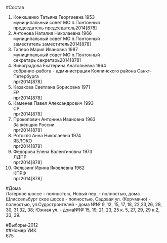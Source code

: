 #Состав  
1. Конюшенко Татьяна Георгиевна 1953  
    муниципальный совет МО п.Понтонный  
    председатель председатель2014[878]  
2. Антонова Наталия Николаевна 1966  
    муниципальный совет МО п.Понтонный  
    заместитель заместитель2014[878]  
3. Таперо Мария Ивановна 1987  
    муниципальный совет МО п.Понтонный  
    секретарь секретарь2014[878]  
4. Виноградова Екатерина Анатольевна 1964  
    собрание-работа - администрация Колпинского района Санкт-Петербурга  
    прг2014[878]  
5. Казакова Светлана Борисовна 1971  
    ЕР  
    прг2014[878]  
6. Каменев Павел Александрович 1993  
    СР  
    прг2014[878]  
7. Прокопович Антонина Ивановна 1963  
    За женщин России  
    прг2014[878]  
8. Ротокля Анна Николаевна 1974  
    ЯБЛОКО  
    прг2014[878]  
9. Федорова Елена Валентиновна 1973  
    ЛДПР  
    прг2014[878]  
10. Фельзинг Ирина Яковлевна 1962  
    КПРФ  
    прг2014[878]  
  
#Дома  
Лагерное шоссе - полностью, Новый пер. - полностью, дома Шлиссельбург ское шоссе - полностью, Садовая ул. (Корчмино) - полностью, ул.Судостроителей - дома №№ 9, 12, 15, 17, 18, 22,23,26, 28, 30, 31,32, 38; Южная ул. - дома№№ 15, 19, 21, 23, 25 к. 5, 27, 29, 29 к.2, 33, 39.  
  
#Выборы-2012  
##Номер УИК  
675  
